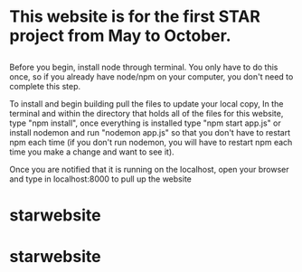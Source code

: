 # This website is for the first STAR project from May to October. 

##
Before you begin, install node through terminal. You only have to do this once, so if you already have node/npm on your computer, you don't need to complete this step. 

To install and begin building pull the files to update your local copy,
In the terminal and within the directory that holds all of the files for this
website, type "npm install", once everything is installed type "npm start app.js"
or install nodemon and run "nodemon app.js" so that you don't have to restart
npm each time (if you don't run nodemon, you will have to restart npm each time you make a change and want to see it).

Once you are notified that it is running on the localhost, open your browser and type in localhost:8000 to pull up the website
# starwebsite
# starwebsite
